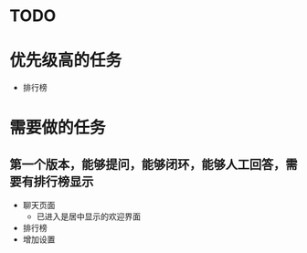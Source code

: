 # TODO

# 优先级高的任务
- 排行榜

# 需要做的任务
## 第一个版本，能够提问，能够闭环，能够人工回答，需要有排行榜显示
- 聊天页面
    - 已进入是居中显示的欢迎界面
- 排行榜
- 增加设置